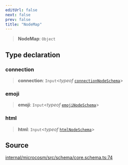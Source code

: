 ```yaml
---
editUrl: false
next: false
prev: false
title: "NodeMap"
---
```


> **NodeMap**: `Object`

## Type declaration

### connection

> **connection**: `Input`\<*typeof* [`connectionNodeSchema`](../variables/connectionNodeSchema.md)\>

### emoji

> **emoji**: `Input`\<*typeof* [`emojiNodeSchema`](../variables/emojiNodeSchema.md)\>

### html

> **html**: `Input`\<*typeof* [`htmlNodeSchema`](../variables/htmlNodeSchema.md)\>

## Source

[internal/microcosm/src/schema/core.schema.ts:74](https://github.com/nodenogg-in/alpha-p2p/blob/fd5f5c9/internal/microcosm/src/schema/core.schema.ts#L74)
